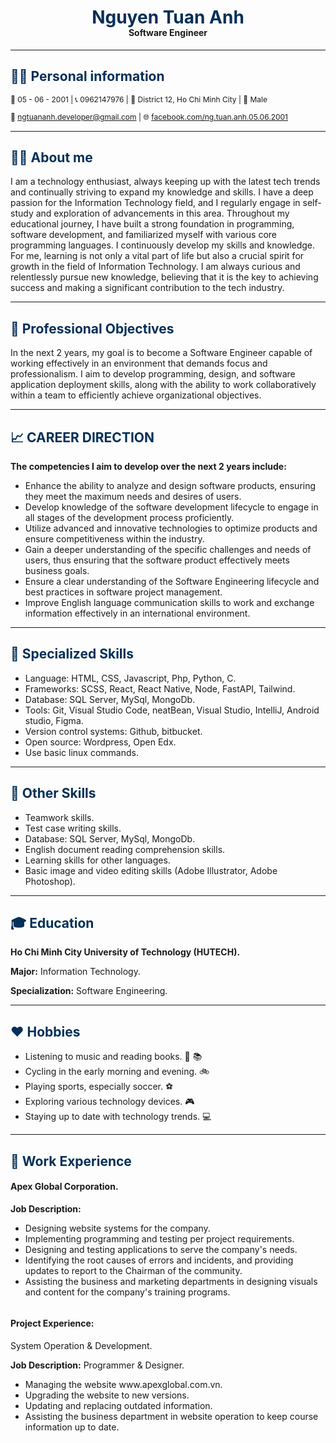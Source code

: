 <!-- <style>
.custom-hr {
    border: none;
    border-top: 3px solid #042F57;
    margin: 10px 0;
}
</style> -->

<!-- <div style="display: flex; align-items: flex-start; width: 100%;">
    <div style="width: 40%; margin-top: -14px">
        <h1 style="color: #042F57;">Nguyen Tuan Anh</h1>
        <h4 style="margin-top: -20px">Software Engineer</h4>
    </div>
    <div style="width: 60%; padding-left: 30px">
    <h4 style="color: #042F57; text-align: left">Personal information</h4>
    <div class="custom-hr"></div>
        <div style="display: flex; width: 100%;">
            <div style="width: 50%;">
            <p align="left" style="font-size: 12px; line-height: 1.3">🎂 05 - 06 - 2001</p>
            <p align="left" style="font-size: 12px; line-height: 1.3">📞  0962147976</p>
            <p align="left" style="font-size: 12px; line-height: 1.3">	🏡  District 12, Ho Chi Minh City</p>
            </div>
            <div style="width: 50%;">
            <p align="left" style="font-size: 12px; line-height: 1.3">👦 Male</p>
            <p align="left" style="font-size: 12px; line-height: 1.3">📧 <a href="mailto:ngtuananh.developer@gmail.com">ngtuananh.developer@gmail.com</a></p>
            <p align="left" style="font-size: 12px; line-height: 1.3">🌐 <a href="facebook.com/ng.tuan.anh.05.06.2001">Nguyễn Tuấn Anh</a></p>
            </div>
        </div>
    </div>
</div> -->

<h1 align="center" style="color: #042F57;">Nguyen Tuan Anh</h1>
<h4 align="center" style="margin-top: -20px">Software Engineer</h4>

---

<h2 align="left" style="color: #042F57; ">🙎‍♂️ Personal information</h2>
<p align="left" style="font-size: 12px; line-height: 1.3">🎂 05 - 06 - 2001 | 📞  0962147976 | 🏡  District 12, Ho Chi Minh City | 👨 Male</p> 
<p align="left" style="font-size: 12px; line-height: 1.3">📧 <a href="mailto:ngtuananh.developer@gmail.com">ngtuananh.developer@gmail.com</a> | 🌐 <a href="facebook.com/ng.tuan.anh.05.06.2001">facebook.com/ng.tuan.anh.05.06.2001</a></p>

---

<h2 align="left" style="color: #042F57; ">💁‍♂️ About me</h2>
<p>I am a technology enthusiast, always keeping up with the latest tech trends and continually striving to expand my knowledge and skills. I have a deep passion for the Information Technology field, and I regularly engage in self-study and exploration of advancements in this area. Throughout my educational journey, I have built a strong foundation in programming, software development, and familiarized myself with various core programming languages. I continuously develop my skills and knowledge. For me, learning is not only a vital part of life but also a crucial spirit for growth in the field of Information Technology. I am always curious and relentlessly pursue new knowledge, believing that it is the key to achieving success and making a significant contribution to the tech industry.</p>

---

<h2 align="left" style="color: #042F57;">🎯 Professional Objectives</h2>

<p>In the next 2 years, my goal is to become a Software Engineer capable of working effectively in an environment that demands focus and professionalism. I aim to develop programming, design, and software application deployment skills, along with the ability to work collaboratively within a team to efficiently achieve organizational objectives.
</p>

---

<h2 align="left" style="color: #042F57;">📈 CAREER DIRECTION</h2>
<p><strong>The competencies I aim to develop over the next 2 years include:</strong></p>
<ul>
    <li>Enhance the ability to analyze and design software products, ensuring they meet the maximum needs and desires of users.</li>
    <li>Develop knowledge of the software development lifecycle to engage in all stages of the development process proficiently.</li>
    <li>Utilize advanced and innovative technologies to optimize products and ensure competitiveness within the industry.</li>
    <li>Gain a deeper understanding of the specific challenges and needs of users, thus ensuring that the software product effectively meets business goals.</li>
    <li>Ensure a clear understanding of the Software Engineering lifecycle and best practices in software project management.</li>
    <li>Improve English language communication skills to work and exchange information effectively in an international environment.</li>
</ul>

---

<h2 align="left" style="color: #042F57;">📝 Specialized Skills</h2>

<ul>
    <li>Language: HTML, CSS, Javascript, Php, Python, C.</li>
    <li>Frameworks: SCSS, React, React Native, Node, FastAPI, Tailwind.</li>
    <li>Database: SQL Server, MySql, MongoDb.</li>
    <li>Tools: Git, Visual Studio Code, neatBean, Visual Studio, IntelliJ, Android studio, Figma.</li>
    <li>Version control systems: Github, bitbucket.</li>
    <li>Open source: Wordpress, Open Edx.</li>
    <li>Use basic linux commands.</li>
</ul>

---

<h2 align="left" style="color: #042F57;">📑 Other Skills</h2>

<ul>
    <li>Teamwork skills.</li>
    <li>Test case writing skills.</li>
    <li>Database: SQL Server, MySql, MongoDb.</li>
    <li>English document reading comprehension skills.</li>
    <li>Learning skills for other languages.</li>
    <li>Basic image and video editing skills (Adobe Illustrator, Adobe Photoshop).</li>
</ul>

---

<h2 align="left" style="color: #042F57;">🎓 Education</h2>
<p><strong>Ho Chi Minh City University of Technology (HUTECH).</strong></p>
<p><strong>Major:</strong> Information Technology.</p>
<p><strong>Specialization:</strong> Software Engineering.</p>

---

<h2 align="left" style="color: #042F57;">❤️ Hobbies</h2>

<ul>
    <li>Listening to music and reading books. 🎵 📚</li>
    <li>Cycling in the early morning and evening. 🚲</li>
    <li>Playing sports, especially soccer. ⚽</li>
    <li>Exploring various technology devices. 🎮</li>
    <li>Staying up to date with technology trends. 💻</li>
</ul>

---

<h2 align="left" style="color: #042F57;">💼 Work Experience</h2>
<h4>Apex Global Corporation.</h4>
<p><strong>Job Description:</strong></p>
<ul>
    <li>Designing website systems for the company.</li>
    <li>Implementing programming and testing per project requirements.</li>
    <li>Designing and testing applications to serve the company's needs.</li>
    <li>Identifying the root causes of errors and incidents, and providing updates to report to the Chairman of the community.</li>
    <li>Assisting the business and marketing departments in designing visuals and content for the company's training programs.</li>
</ul>

```

```

<h4><strong>Project Experience:</strong></h4>
<p>System Operation & Development.</p>
<p><strong>Job Description:</strong> Programmer & Designer.</p>
<ul>
    <li>Managing the website www.apexglobal.com.vn.</li>
    <li>Upgrading the website to new versions.</li>
    <li>Updating and replacing outdated information.</li>
    <li>Assisting the business department in website operation to keep course information up to date.</li>
</ul>
